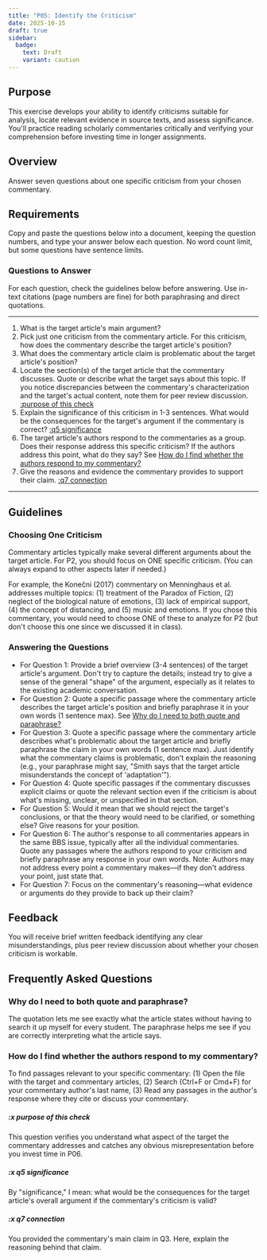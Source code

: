 ```yaml
---
title: "P05: Identify the Criticism"
date: 2025-10-15
draft: true
sidebar:
  badge:
    text: Draft
    variant: caution
---
```


## Purpose

This exercise develops your ability to identify criticisms suitable for analysis, locate relevant evidence in source texts, and assess significance. You'll practice reading scholarly commentaries critically and verifying your comprehension before investing time in longer assignments.

## Overview

Answer seven questions about one specific criticism from your chosen commentary.

## Requirements

Copy and paste the questions below into a document, keeping the question numbers, and type your answer below each question. No word count limit, but some questions have sentence limits.

### Questions to Answer

For each question, check the guidelines below before answering. Use in-text citations (page numbers are fine) for both paraphrasing and direct quotations.

---

1. What is the target article's main argument?
2. Pick just one criticism from the commentary article. For this criticism, how does the commentary describe the target article's position?
3. What does the commentary article claim is problematic about the target article's position?
4. Locate the section(s) of the target article that the commentary discusses. Quote or describe what the target says about this topic. If you notice discrepancies between the commentary's characterization and the target's actual content, note them for peer review discussion. [:purpose of this check](#x-purpose-of-this-check)
5. Explain the significance of this criticism in 1-3 sentences. What would be the consequences for the target's argument if the commentary is correct? [:q5 significance](#x-q5-significance)
6. The target article's authors respond to the commentaries as a group. Does their response address this specific criticism? If the authors address this point, what do they say? See [How do I find whether the authors respond to my commentary?](#faq-find-response)
7. Give the reasons and evidence the commentary provides to support their claim. [:q7 connection](#x-q7-connection)

---

## Guidelines

### Choosing One Criticism

Commentary articles typically make several different arguments about the target article. For P2, you should focus on ONE specific criticism. (You can always expand to other aspects later if needed.)

For example, the Konečni (2017) commentary on Menninghaus et al. addresses multiple topics: (1) treatment of the Paradox of Fiction, (2) neglect of the biological nature of emotions, (3) lack of empirical support, (4) the concept of distancing, and (5) music and emotions. If you chose this commentary, you would need to choose ONE of these to analyze for P2 (but don't choose this one since we discussed it in class).

### Answering the Questions

- For Question 1: Provide a brief overview (3-4 sentences) of the target article's argument. Don't try to capture the details; instead try to give a sense of the general "shape" of the argument, especially as it relates to the existing academic conversation.
- For Question 2: Quote a specific passage where the commentary article describes the target article's position and briefly paraphrase it in your own words (1 sentence max). See [Why do I need to both quote and paraphrase?](#faq-quote-and-paraphrase)
- For Question 3: Quote a specific passage where the commentary article describes what's problematic about the target article and briefly paraphrase the claim in your own words (1 sentence max). Just identify what the commentary claims is problematic, don't explain the reasoning (e.g., your paraphrase might say, "Smith says that the target article misunderstands the concept of 'adaptation'").
- For Question 4: Quote specific passages if the commentary discusses explicit claims or quote the relevant section even if the criticism is about what's missing, unclear, or unspecified in that section.
- For Question 5: Would it mean that we should reject the target's conclusions, or that the theory would need to be clarified, or something else? Give reasons for your position.
- For Question 6: The author's response to all commentaries appears in the same BBS issue, typically after all the individual commentaries. Quote any passages where the authors respond to your criticism and briefly paraphrase any response in your own words. Note: Authors may not address every point a commentary makes—if they don't address your point, just state that.
- For Question 7: Focus on the commentary's reasoning—what evidence or arguments do they provide to back up their claim?

## Feedback

You will receive brief written feedback identifying any clear misunderstandings, plus peer review discussion about whether your chosen criticism is workable.

## Frequently Asked Questions

### Why do I need to both quote and paraphrase?

The quotation lets me see exactly what the article states without having to search it up myself for every student. The paraphrase helps me see if you are correctly interpreting what the article says.

### How do I find whether the authors respond to my commentary?

To find passages relevant to your specific commentary: (1) Open the file with the target and commentary articles, (2) Search (Ctrl+F or Cmd+F) for your commentary author's last name, (3) Read any passages in the author's response where they cite or discuss your commentary.

##### :x purpose of this check

This question verifies you understand what aspect of the target the commentary addresses and catches any obvious misrepresentation before you invest time in P06.

##### :x q5 significance

By "significance," I mean: what would be the consequences for the target article's overall argument if the commentary's criticism is valid?

##### :x q7 connection

You provided the commentary's main claim in Q3. Here, explain the reasoning behind that claim.
